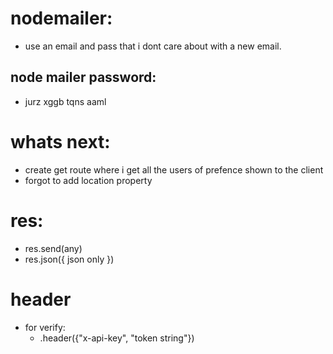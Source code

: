 # nodemailer:
- use an email and pass that i dont care about with a new email.
## node mailer password:
- jurz xggb tqns aaml

# whats next:
- create get route where i get all the users of prefence shown to the client
- forgot to add location property

# res:
- res.send(any)
- res.json({ json only })

# header
- for verify:
    - .header({"x-api-key", "token string"})
